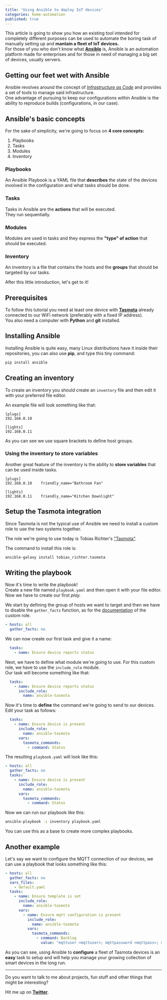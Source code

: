 ```yaml
---
title: 'Using Ansible to deploy IoT devices'
categories: home-automation
published: true
---
```


This article is going to show you how an existing tool intended for completely different purposes can be used to automate the boring task of manually setting up and **mantain a fleet of IoT devices.**  
For those of you who don't know what [**Ansible**](https://www.ansible.com/) is, Ansible is an automation platform made for enterprises and for those in need of managing a big set of devices, usually servers.

## Getting our feet wet with Ansible

Ansible revolves around the concept of [_Infrastructure as Code_](https://en.wikipedia.org/wiki/Infrastructure_as_code) and provides a set of tools to manage said infrastructure.  
One advantage of pursuing to keep our configurations within Ansible is the ability to reproduce builds (configurations, in our case).

## Ansible's basic concepts

For the sake of simplicity, we're going to focus on **4 core concepts:**

1. Playbooks
2. Tasks
3. Modules
4. Inventory

### Playbooks

An Ansible Playbook is a YAML file that **describes** the state of the devices involved in the configuration and what tasks should be done.

### Tasks

Tasks in Ansible are the **actions** that will be executed.  
They run sequentially.

### Modules

Modules are used in tasks and they express the **"type" of action** that should be executed.

### Inventory 

An inventory is a file that contains the hosts and the **groups** that should be targeted by our tasks. 

After this little introduction, let's get to it!

## Prerequisites

To follow this tutorial you need at least one device with [**Tasmota**](https://tasmota.github.io/) already connected to our WiFi network (preferably with a fixed IP address).  
You also need a computer with **Python** and **git** installed. 


## Installing Ansible

Installing Ansible is quite easy, many Linux distributions have it inside their repositories, you can also use **pip**, and type this tiny command:

```bash
pip install ansible
```

## Creating an inventory

To create an inventory you should create an `inventory` file and then edit it with your preferred file editor.

An example file will look something like that:
```
[plugs]
192.168.0.10

[lights]
192.168.0.11
```

As you can see we use square brackets to define host groups.

### Using the inventory to store variables

Another great feature of the inventory is the ability to **store variables** that can be used inside tasks.  

```
[plugs]
192.168.0.10    friendly_name="Bathroom Fan"

[lights]
192.168.0.11    friendly_name="Kitchen Downlight"
```

## Setup the Tasmota integration

Since Tasmota is not the typical use of Ansible we need to install a custom role to use the two systems together. 

The role we're going to use today is Tobias Richter's ["Tasmota"](https://galaxy.ansible.com/tobias_richter/tasmota).

The command to install this role is:

```bash
ansible-galaxy install tobias_richter.tasmota
```

## Writing the playbook

Now it's time to write the playbook!  
Create a new file named `playbook.yaml` and then open it with your file editor.  
Now we have to create our first *play.*

We start by defining the group of hosts we want to target and then we have to disable the `gather_facts` function, as for the [documentation](https://github.com/tobias-richter/ansible-tasmota#fact-gathering) of the custom role.

```yaml
- hosts: all
  gather_facts: no
```

We can now create our first task and give it a name: 

```yaml
  tasks:
    - name: Ensure device reports status
```

Next, we have to define what module we're going to use. For this custom role, we have to use the `include_role` module.  
Our task will become something like that:

```yaml
  tasks:
    - name: Ensure device reports status
      include_role:
        name: ansible-tasmota
```
Now it's time to **define** the command we're going to send to our devices.  
Edit your task as follows:

```yaml
  tasks:
    - name: Ensure device is present
      include_role:
        name: ansible-tasmota
      vars:
        tasmota_commands:
          - command: Status
```

The resulting `playbook.yaml` will look like this: 

```yaml
- hosts: all
  gather_facts: no
  tasks:
    - name: Ensure device is present
      include_role:
        name: ansible-tasmota
      vars:
        tasmota_commands:
          - command: Status
```
Now we can run our playbook like this:

```bash
ansible-playbook -i inventory playbook.yaml
```

You can use this as a base to create more complex playbooks.

## Another example

Let's say we want to configure the MQTT connection of our devices, we can use a playbook that looks something like this:

```yaml
- hosts: all
  gather_facts: no
  vars_files:
    - default.yaml
  tasks:
    - name: Ensure template is set
      include_role:
        name: ansible-tasmota
      vars:
        - name: Ensure mqtt configuration is present
          include_role:
            name: ansible-tasmota
          vars:
            tasmota_commands:
              - command: Backlog
                value: "mqttuser <mqttuser>; mqttpassword <mqttpass>; mqttport 1883; mqtthost <mqtthost>;"
```

As you can see, using Ansible to **configure** a fleet of Tasmota devices is an **easy** task to setup and will help you manage your growing collection of smart devices in the long run. 
___ 

Do you want to talk to me about projects, fun stuff and other things that might be interesting?

Hit me up on [**Twitter**](http://twitter.com/eliseomartelli).
